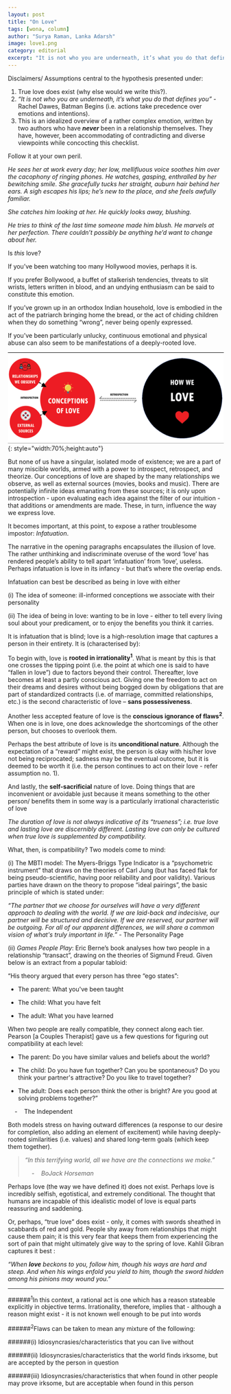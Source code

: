 ```yaml
---
layout: post
title: "On Love"
tags: [wona, column]
author: "Surya Raman, Lanka Adarsh"
image: love1.png 
category: editorial
excerpt: "It is not who you are underneath, it’s what you do that defines you"
---
```


Disclaimers/ Assumptions central to the hypothesis presented under:

1. True love does exist (why else would we write this?).
2. *“It is not who you are underneath, it’s what you do that defines you”* - Rachel Dawes, Batman Begins (i.e. actions take precedence over emotions and intentions).
3. This is an idealized overview of a rather complex emotion, written by two authors who have **_never_** been in a relationship themselves. They have, however, been accommodating of contradicting and diverse viewpoints while concocting this checklist.

Follow it at your own peril.


*He sees her at work every day; her low, mellifluous voice soothes him over the cacophony of ringing phones. He watches, gasping, enthralled by her bewitching smile. She gracefully tucks her straight, auburn hair behind her ears. A sigh escapes his lips; he’s new to the place, and she feels awfully familiar.*

*She catches him looking at her. He quickly looks away, blushing.*

*He tries to think of the last time someone made him blush. He marvels at her perfection. There couldn’t possibly be anything he’d want to change about her.*

Is *this* love?

If you’ve been watching too many Hollywood movies, perhaps it is.

If you prefer Bollywood, a buffet of stalkerish tendencies, threats to slit wrists, letters written in blood, and an undying enthusiasm can be said to constitute this emotion.

If you’ve grown up in an orthodox Indian household, love is embodied in the act of the patriarch bringing home the bread, or the act of chiding children when they do something “wrong”, never being openly expressed.

If you’ve been particularly unlucky, continuous emotional and physical abuse can also seem to be manifestations of a deeply-rooted love.

![On-love](/images/posts/love2.png){: style="width:70%;height:auto"}

But none of us have a singular, isolated mode of existence; we are a part of many miscible worlds, armed with a power to introspect, retrospect, and theorize. Our conceptions of love are shaped by the many relationships we observe, as well as external sources (movies, books and music). There are potentially infinite ideas emanating from these sources; it is only upon introspection - upon evaluating each idea against the filter of our intuition - that additions or amendments are made. These, in turn, influence the way we express love.

It becomes important, at this point, to expose a rather troublesome impostor: *Infatuation*.

The narrative in the opening paragraphs encapsulates the illusion of love. The rather unthinking and indiscriminate overuse of the word ‘love’ has rendered people’s ability to tell apart ‘infatuation’ from ‘love’, useless. Perhaps infatuation is love in its infancy -  but that’s where the overlap ends.

Infatuation can best be described as being in love with either

(i) The idea of someone: ill-informed conceptions we associate with their personality

(ii) The idea of being in love: wanting to be in love - either to tell every living soul about your predicament, or to enjoy the benefits you think it carries.

It is infatuation that is blind; love is a high-resolution image that captures a person in their entirety. It is (characterised by):

To begin with, love is **rooted in irrationality<sup>1</sup>**. What is meant by this is that one crosses the tipping point (i.e. the point at which one is said to have “fallen in love”) due to factors beyond their control. Thereafter, love becomes at least a partly conscious act.
Giving one the freedom to act on their dreams and desires without being bogged down by obligations that are part of standardized contracts (i.e. of marriage, committed relationships, etc.) is the second characteristic of love – **sans possessiveness**.

Another less accepted feature of love is the **conscious ignorance of flaws<sup>2</sup>**. When one is in love, one does acknowledge the shortcomings of the other person, but chooses to overlook them.

Perhaps the best attribute of love is its **unconditional nature**. Although the expectation of a “reward” might exist, the person is okay with his/her love not being reciprocated; sadness may be the eventual outcome, but it is deemed to be worth it (i.e. the person continues to act on their love - refer assumption no. 1).

And lastly, the **self-sacrificial** nature of love. Doing things that are inconvenient or avoidable just because it means something to the other person/ benefits them in some way is a particularly irrational characteristic of love

*The duration of love is not always indicative of its “trueness”; i.e. true love and lasting love are discernibly different. Lasting love can only be cultured when true love is supplemented by compatibility.*

What, then, is compatibility? Two models come to mind:

(i) The MBTI model: The Myers-Briggs Type Indicator is a “psychometric instrument” that draws on the theories of Carl Jung (but has faced flak for being pseudo-scientific, having poor reliability and poor validity). Various parties have drawn on the theory to propose “ideal pairings”, the basic principle of which is stated under:

*“The partner that we choose for ourselves will have a very different approach to dealing with the world. If we are laid-back and indecisive, our partner will be structured and decisive. If we are reserved, our partner will be outgoing. For all of our apparent differences, we will share a common vision of what's truly important in life.”* - The Personality Page

(ii) *Games People Play*: Eric Berne’s book analyses how two people in a relationship “transact”, drawing on the theories of Sigmund Freud. Given below is an extract from a popular tabloid:

“His theory argued that every person has three “ego states”:

- The parent: What you've been taught

- The child: What you have felt

- The adult: What you have learned

When two people are really compatible, they connect along each tier. Pearson [a Couples Therapist] gave us a few questions for figuring out compatibility at each level: 

- The parent: Do you have similar values and beliefs about the world? 

- The child: Do you have fun together? Can you be spontaneous? Do you think your partner's attractive? Do you like to travel together? 

- The adult: Does each person think the other is bright? Are you good at solving problems together?” 

&nbsp;&nbsp;&nbsp;&nbsp;-&nbsp;&nbsp;&nbsp;&nbsp;The Independent

Both models stress on having outward differences (a response to our desire for completion, also adding an element of excitement) while having deeply-rooted similarities (i.e. values) and shared long-term goals (which keep them together).


> *“In this terrifying world, all we have are the connections we make.”*
> 
> &nbsp;&nbsp;&nbsp;&nbsp;-&nbsp;&nbsp;&nbsp;&nbsp;*BoJack Horseman*

Perhaps love (the way we have defined it) does not exist.
Perhaps love is incredibly selfish, egotistical, and extremely conditional. The thought that humans are incapable of this idealistic model of love is equal parts reassuring and saddening.

Or, perhaps, “true love” does exist - only, it comes with swords sheathed in scabbards of red and gold. People shy away from relationships that might cause them pain; it is this very fear that keeps them from experiencing the sort of pain that might ultimately give way to the spring of love. Kahlil Gibran captures it best :

*“When **_love_** beckons to you, follow him, though his ways are hard and steep. And when his wings enfold you yield to him, though the sword hidden among his pinions may wound you.”*

<hr>
######<sup>1</sup>In this context, a rational act is one which has a reason stateable explicitly in objective terms. Irrationality, therefore, implies that - although a reason might exist - it is not known well enough to be put into words

######<sup>2</sup>Flaws can be taken to mean any mixture of the following:

######(i) Idiosyncrasies/characteristics that you can live without

######(ii) Idiosyncrasies/characteristics that the world finds irksome, but are accepted by the person in question

######(iii) Idiosyncrasies/characteristics that when found in other people may prove irksome, but are acceptable when found in this person
